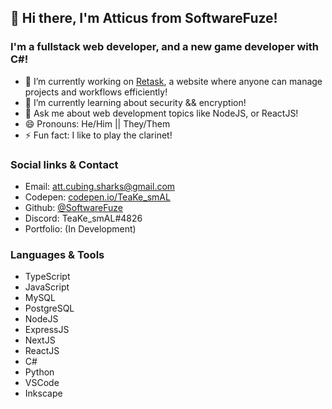 ## 👋 Hi there, I'm Atticus from SoftwareFuze!

### I'm a fullstack web developer, and a new game developer with C#!
- 🔭  I’m currently working on [Retask](https://github.com/Softwarefuze/Retask), a website where anyone can manage projects and workflows efficiently!
- 🌱  I’m currently learning about security && encryption!
- 💬  Ask me about web development topics like NodeJS, or ReactJS!
- 😄  Pronouns: He/Him || They/Them
- ⚡  Fun fact: I like to play the clarinet!

### Social links & Contact
- Email: [att.cubing.sharks@gmail.com](mailto:att.cubing.sharks@gmail.com)
- Codepen: [codepen.io/TeaKe_smAL](https://codepen.io/TeaKe_smAL)
- Github: [@SoftwareFuze](https://github.com/SoftwareFuze)
- Discord: TeaKe_smAL#4826
- Portfolio: (In Development)

### Languages & Tools
- TypeScript
- JavaScript
- MySQL
- PostgreSQL
- NodeJS
- ExpressJS
- NextJS
- ReactJS
- C#
- Python
- VSCode
- Inkscape
